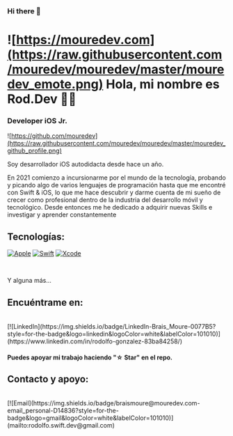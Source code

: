 ### Hi there 👋

# ![https://mouredev.com](https://raw.githubusercontent.com/mouredev/mouredev/master/mouredev_emote.png) Hola, mi nombre es Rod.Dev 👋😀
### Developer iOS Jr.

![https://github.com/mouredev](https://raw.githubusercontent.com/mouredev/mouredev/master/mouredev_github_profile.png)

Soy desarrollador iOS autodidacta desde hace un año.

En 2021 comienzo a incursionarme por el mundo de la tecnología, probando y picando algo de varios lenguajes de programación hasta que me encontré con Swift & iOS, lo que me hace descubrir y darme cuenta de mi sueño de crecer como profesional dentro de la industria del desarrollo móvil y tecnológico.
Desde entonces me he dedicado a adquirir nuevas Skills e investigar y  aprender constantemente 


## Tecnologías:
[![Apple](https://img.shields.io/badge/iOS-999999?style=for-the-badge&logo=apple&logoColor=white&labelColor=101010)]()
[![Swift](https://img.shields.io/badge/Swift-FA7343?style=for-the-badge&logo=swift&logoColor=white&labelColor=101010)]()
[![Xcode](https://img.shields.io/badge/Xcode-1575F9?style=for-the-badge&logo=xcode&logoColor=white&labelColor=101010)]()
</br>

</br>

Y alguna más...

## Encuéntrame en:

</br>
[![LinkedIn](https://img.shields.io/badge/LinkedIn-Brais_Moure-0077B5?style=for-the-badge&logo=linkedin&logoColor=white&labelColor=101010)](https://www.linkedin.com/in/rodolfo-gonzalez-83ba84258/)

#### Puedes apoyar mi trabajo haciendo "☆ Star" en el repo. 


## Contacto y apoyo:

</br>
[![Email](https://img.shields.io/badge/braismoure@mouredev.com-email_personal-D14836?style=for-the-badge&logo=gmail&logoColor=white&labelColor=101010)](mailto:rodolfo.swift.dev@gmail.com)
</br>

<!--
**Rodolfo-Swift-dev/Rodolfo-Swift-Dev** is a ✨ _special_ ✨ repository because its `README.md` (this file) appears on your GitHub profile.

Here are some ideas to get you started:

- 🔭 I’m currently working on ...
- 🌱 I’m currently learning ...
- 👯 I’m looking to collaborate on ...
- 🤔 I’m looking for help with ...
- 💬 Ask me about ...
- 📫 How to reach me: ...
- 😄 Pronouns: ...
- ⚡ Fun fact: ...
-->
